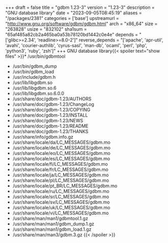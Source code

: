 +++
draft = false
title = "gdbm 1.23-3"
version = "1.23-3"
description = "GNU database library"
date = "2023-09-05T08:45:19"
aliases = "/packages/2381"
categories = ['base']
upstreamurl = "http://www.gnu.org/software/gdbm/gdbm.html"
arch = "x86_64"
size = "263828"
usize = "832102"
sha1sum = "65af485a82cb2a465ba0a53b78120bd1442c0e4e"
depends = "['glibc>=2.34', 'readline>=8.0-2']"
reverse_depends = "['apache', 'apr-util', 'avahi', 'courier-authlib', 'cyrus-sasl', 'man-db', 'ocaml', 'perl', 'php', 'python3', 'ruby', 'zsh']"
+++
GNU database library{{< spoiler text="show files" >}}* /usr/bin/gdbmtool
* /usr/bin/gdbm_dump
* /usr/bin/gdbm_load
* /usr/include/gdbm.h
* /usr/lib/libgdbm.so
* /usr/lib/libgdbm.so.6
* /usr/lib/libgdbm.so.6.0.0
* /usr/share/doc/gdbm-1.23/AUTHORS
* /usr/share/doc/gdbm-1.23/ChangeLog
* /usr/share/doc/gdbm-1.23/COPYING
* /usr/share/doc/gdbm-1.23/INSTALL
* /usr/share/doc/gdbm-1.23/NEWS
* /usr/share/doc/gdbm-1.23/README
* /usr/share/doc/gdbm-1.23/THANKS
* /usr/share/info/gdbm.info.gz
* /usr/share/locale/da/LC_MESSAGES/gdbm.mo
* /usr/share/locale/de/LC_MESSAGES/gdbm.mo
* /usr/share/locale/eo/LC_MESSAGES/gdbm.mo
* /usr/share/locale/es/LC_MESSAGES/gdbm.mo
* /usr/share/locale/fi/LC_MESSAGES/gdbm.mo
* /usr/share/locale/fr/LC_MESSAGES/gdbm.mo
* /usr/share/locale/ja/LC_MESSAGES/gdbm.mo
* /usr/share/locale/pl/LC_MESSAGES/gdbm.mo
* /usr/share/locale/pt_BR/LC_MESSAGES/gdbm.mo
* /usr/share/locale/ru/LC_MESSAGES/gdbm.mo
* /usr/share/locale/sr/LC_MESSAGES/gdbm.mo
* /usr/share/locale/sv/LC_MESSAGES/gdbm.mo
* /usr/share/locale/uk/LC_MESSAGES/gdbm.mo
* /usr/share/locale/vi/LC_MESSAGES/gdbm.mo
* /usr/share/man/man1/gdbmtool.1.gz
* /usr/share/man/man1/gdbm_dump.1.gz
* /usr/share/man/man1/gdbm_load.1.gz
* /usr/share/man/man3/gdbm.3.gz
{{< /spoiler >}}